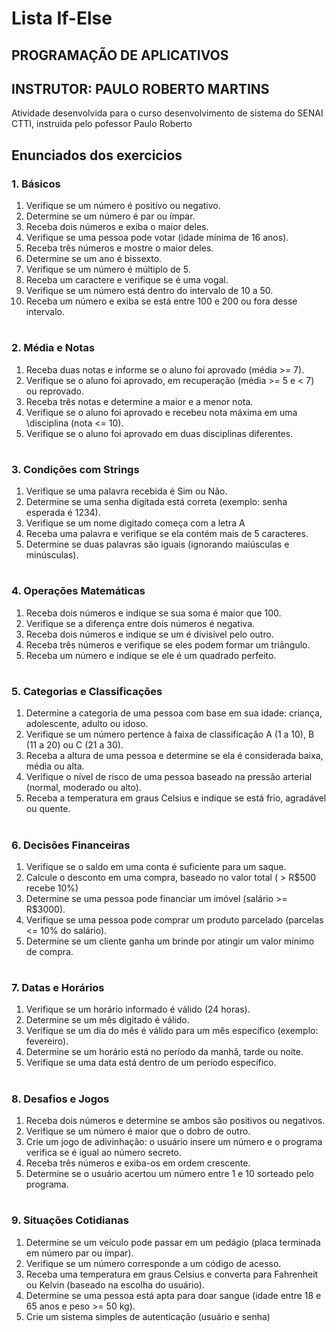 # Lista If-Else
## PROGRAMAÇÃO DE APLICATIVOS 
## INSTRUTOR: PAULO ROBERTO MARTINS
Atividade desenvolvida para o curso desenvolvimento de sistema do SENAI CTTI, instruida pelo pofessor Paulo Roberto

## Enunciados dos exercicios
### 1. Básicos
1) Verifique se um número é positivo ou negativo.
2) Determine se um número é par ou ímpar.
3) Receba dois números e exiba o maior deles.
4) Verifique se uma pessoa pode votar (idade mínima de 16 anos).
5) Receba três números e mostre o maior deles.
6) Determine se um ano é bissexto.
7) Verifique se um número é múltiplo de 5.
8) Receba um caractere e verifique se é uma vogal.
9) Verifique se um número está dentro do intervalo de 10 a 50.
10) Receba um número e exiba se está entre 100 e 200 ou fora desse intervalo.
#
### 2. Média e Notas
1) Receba duas notas e informe se o aluno foi aprovado (média >= 7).
2) Verifique se o aluno foi aprovado, em recuperação (média >= 5 e < 7) ou reprovado.
3) Receba três notas e determine a maior e a menor nota.
4) Verifique se o aluno foi aprovado e recebeu nota máxima em uma \disciplina (nota <= 10).
5) Verifique se o aluno foi aprovado em duas disciplinas diferentes.
#
### 3. Condições com Strings
1) Verifique se uma palavra recebida é Sim ou Não.
2) Determine se uma senha digitada está correta (exemplo: senha esperada é 1234).
3) Verifique se um nome digitado começa com a letra A 
4) Receba uma palavra e verifique se ela contém mais de 5 caracteres. 
5) Determine se duas palavras são iguais (ignorando maiúsculas e minúsculas).
#
### 4. Operações Matemáticas
1) Receba dois números e indique se sua soma é maior que 100.
2) Verifique se a diferença entre dois números é negativa.
3) Receba dois números e indique se um é divisível pelo outro.
4) Receba três números e verifique se eles podem formar um triângulo.
5) Receba um número e indique se ele é um quadrado perfeito.
#
### 5. Categorias e Classificações
1) Determine a categoria de uma pessoa com base em sua idade: criança, adolescente, adulto ou idoso.
2) Verifique se um número pertence à faixa de classificação A (1 a 10), B (11 a 20) ou C (21 a 30).
3) Receba a altura de uma pessoa e determine se ela é considerada baixa, média ou alta.
4) Verifique o nível de risco de uma pessoa baseado na pressão arterial (normal, moderado ou alto).
5) Receba a temperatura em graus Celsius e indique se está frio, agradável ou quente.
#
### 6. Decisões Financeiras
1) Verifique se o saldo em uma conta é suficiente para um saque.
2) Calcule o desconto em uma compra, baseado no valor total ( > R$500 recebe 10%)
3) Determine se uma pessoa pode financiar um imóvel (salário >= R$3000).
4) Verifique se uma pessoa pode comprar um produto parcelado (parcelas <= 10% do salário).
5) Determine se um cliente ganha um brinde por atingir um valor mínimo de compra.
#
### 7. Datas e Horários
1) Verifique se um horário informado é válido (24 horas).
2) Determine se um mês digitado é válido.
3) Verifique se um dia do mês é válido para um mês específico (exemplo: fevereiro).
4) Determine se um horário está no período da manhã, tarde ou noite.
5) Verifique se uma data está dentro de um período específico.
#
### 8. Desafios e Jogos
1) Receba dois números e determine se ambos são positivos ou negativos.
2) Verifique se um número é maior que o dobro de outro.
3) Crie um jogo de adivinhação: o usuário insere um número e o programa verifica se é igual ao número secreto.
4) Receba três números e exiba-os em ordem crescente.
5) Determine se o usuário acertou um número entre 1 e 10 sorteado pelo programa.
#
### 9. Situações Cotidianas
1) Determine se um veículo pode passar em um pedágio (placa terminada em número par ou ímpar).
2) Verifique se um número corresponde a um código de acesso.
3) Receba uma temperatura em graus Celsius e converta para Fahrenheit ou Kelvin (baseado na escolha do usuário).
4) Determine se uma pessoa está apta para doar sangue (idade entre 18 e 65 anos e peso >= 50 kg).
5) Crie um sistema simples de autenticação (usuário e senha)
